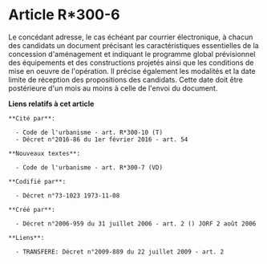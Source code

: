 # Article R*300-6

Le concédant adresse, le cas échéant par courrier électronique, à chacun des candidats un document précisant les
caractéristiques essentielles de la concession d'aménagement et indiquant le programme global prévisionnel des équipements et
des constructions projetés ainsi que les conditions de mise en oeuvre de l'opération. Il précise également les modalités et
la date limite de réception des propositions des candidats. Cette date doit être postérieure d'un mois au moins à celle de
l'envoi du document.

**Liens relatifs à cet article**

	**Cité par**:

	  - Code de l'urbanisme - art. R*300-10 (T)
	  - Décret n°2016-86 du 1er février 2016 - art. 54

	**Nouveaux textes**:

	  - Code de l'urbanisme - art. R*300-7 (VD)

	**Codifié par**:

	  - Décret n°73-1023 1973-11-08

	**Créé par**:

	  - Décret n°2006-959 du 31 juillet 2006 - art. 2 () JORF 2 août 2006

	**Liens**:

	  - TRANSFERE: Décret n°2009-889 du 22 juillet 2009 - art. 2
